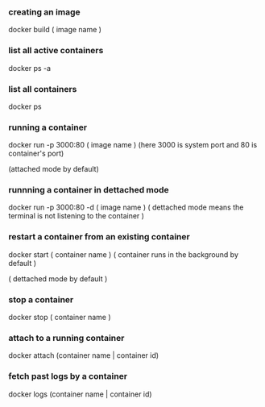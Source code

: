 ### creating an image

docker build ( image name )

### list all active containers

docker ps -a

### list all containers 

docker ps

### running a container 

docker run  -p 3000:80 ( image name ) (here 3000 is system port and 80 is container's port) 

(attached mode by default)

### runnning a container in dettached mode

docker run  -p 3000:80 -d ( image name )
( dettached mode means the terminal is not listening to the container )

### restart a container from an existing container

docker start ( container name ) ( container runs in the background by default )

( dettached mode by default )

### stop a container 

docker stop ( container name )


### attach to a running container

docker attach (container name | container id)

### fetch past logs by a container 

docker logs (container name | container id)